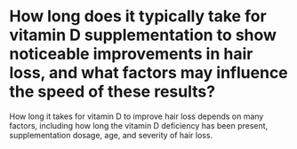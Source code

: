 # How long does it typically take for vitamin D supplementation to show noticeable improvements in hair loss, and what factors may influence the speed of these results?

How long it takes for vitamin D to improve hair loss depends on many factors, including how long the vitamin D deficiency has been present, supplementation dosage, age, and severity of hair loss.